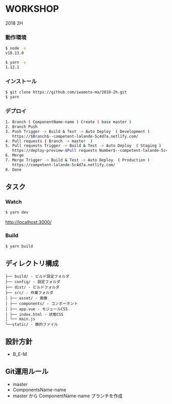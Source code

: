 # WORKSHOP
2018 2H

### 動作環境
```sh
$ node -v
v10.13.0

$ yarn -v
1.12.1
```
### インストール
```sh
$ git clone https://github.com/iwamoto-ma/2018-2h.git
$ yarn
```

### デプロイ
```sh
1. Branch ( ComponentName-name ) Create ( base master )
2. Branch Push
3. Push Trigger -> Build & Test -> Auto Deploy  ( Development )
   https://$Branch$--competent-lalande-5c4d7a.netlify.com/
4. Pull requests ( Branch -> master  )
5. Pull requests Trigger -> Build & Test -> Auto Deploy  ( Staging )
   https://deploy-preview-$Pull requests Number$--competent-lalande-5c4d7a.netlify.com/
6. Merge
7. Merge Trigger -> Build & Test -> Auto Deploy  ( Production )
   https://competent-lalande-5c4d7a.netlify.com/
8. Done
```

## タスク
### Watch
```sh
$ yarn dev
```
<http://localhost:3000/>

### Build
```sh
$ yarn build
```

## ディレクトリ構成
```
├── build/ - ビルド設定フォルダ
├── config/ - 設定フォルダ
├── dist/ - ビルドフォルダ
├── src/ - 作業フォルダ
│ ├── asset/ - 画像
│ ├── components/ - コンポーネント
│ ├── app.vue - モジュールCSS
│ ├── index.html - 状態CSS
│ └── main.js
└──static/ - 静的ファイル
```

## 設計方針
+ B_E-M

## Git運用ルール
+ master
+ ComponentsName-name
+ master から ComponentName-name ブランチを作成
